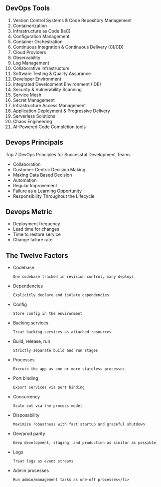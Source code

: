 ## DevOps Tools


<ol>
<li>Version Control Systems &amp; Code Repository Management</li>
<li>Containerization</li>
<li>Infrastructure as Code (IaC)</li>
<li>Configuration Management</li>
<li>Container Orchestration</li>
<li>Continuous Integration &amp; Continuous Delivery (CI/CD)</li>
<li>Cloud Providers</li>
<li>Observability</li>
<li>Log Management</li>
<li>Collaborative Infrastructure</li>
<li>Software Testing &amp; Quality Assurance</li>
<li>Developer Environment</li>
<li>Integrated Development Environment (IDE)</li>
<li>Security &amp; Vulnerability Scanning</li>
<li>Service Mesh</li>
<li>Secret Management</li>
<li>Infrastructure Access Management</li>
<li>Application Deployment &amp; Progressive Delivery</li>
<li>Serverless Solutions</li>
<li>Chaos Engineering</li>
<li>AI-Powered Code Completion tools</li>
</ol>


## Devops Principals

Top 7 DevOps Principles for Successful Development Teams
<ul>
<li>Collaboration</li>
<li>Customer-Centric Decision Making</li>
<li>Making Data Based Decision</li>
<li>Automation</li>
<li>Regular Improvement</li>
<li>Failure as a Learning Opportunity </li>
<li>Responsibility Throughout the Lifecycle </li>
</ul>

## Devops Metric

<ul>

<li>Deployment frequency</li>

<li>Lead time for changes</li>

<li>Time to restore service</li>

<li>Change failure rate</li>

</ul>

## The Twelve Factors
<ul>
<li>Codebase

    One codebase tracked in revision control, many deploys
    
</li>
<li>Dependencies

    Explicitly declare and isolate dependencies
    
</li>
<li>Config

    Store config in the environment

</li>
<li>Backing services

    Treat backing services as attached resources

</li>
<li>Build, release, run

    Strictly separate build and run stages

</li>
<li>Processes

    Execute the app as one or more stateless processes
    
</li>
<li>Port binding

    Export services via port binding

</li>
<li>Concurrency

    Scale out via the process model

</li>
<li> Disposability

    Maximize robustness with fast startup and graceful shutdown
    
</li>

<li>
Dev/prod parity

    Keep development, staging, and production as similar as possible
</li>
<li>Logs

    Treat logs as event streams
</li>
<li>Admin processes

    Run admin/management tasks as one-off processes</li>
</ul>
